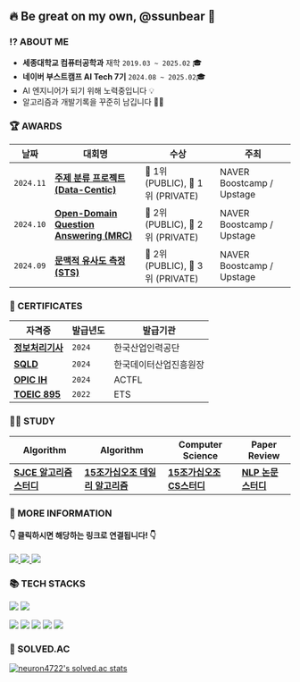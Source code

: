 ## 🔥 Be great on my own, @ssunbear 🐻

### ⁉️ ABOUT ME
- **세종대학교 컴퓨터공학과** 재학 `2019.03 ~ 2025.02` 🎓
- **네이버 부스트캠프 AI Tech 7기** `2024.08 ~ 2025.02`🎓
- AI 엔지니어가 되기 위해 노력중입니다 💡 
- 알고리즘과 개발기록을 꾸준히 남깁니다 ✍🏻

### 🏆 AWARDS
| **날짜** | **대회명** | **수상**  |**주최**  |
| -------- | ------------| ----------- |----------- |
|`2024.11`|[**주제 분류 프로젝트 (Data-Centic)**]() |🥇 1위 (PUBLIC), 🥇 1위 (PRIVATE)| NAVER Boostcamp / Upstage|
|`2024.10`|[**Open-Domain Question Answering (MRC)**](https://github.com/boostcampaitech7/level2-mrc-nlp-15) | 🥈 2위 (PUBLIC), 🥈 2위 (PRIVATE)| NAVER Boostcamp / Upstage|
|`2024.09`|[**문맥적 유사도 측정 (STS)**](https://github.com/boostcampaitech7/level1-semantictextsimilarity-nlp-15) | 🥈 2위 (PUBLIC), 🥉 3위 (PRIVATE)| NAVER Boostcamp / Upstage|


### 💎 CERTIFICATES
| **자격증** | **발급년도** | **발급기관**  |
| -------- | ------------| ----------- |
|[**정보처리기사**](https://www.notion.so/ssunbear/3c195ae5b2c24987a7da0aea9ff6b953) |`2024`|한국산업인력공단|
|[**SQLD**](https://www.notion.so/ssunbear/SQLD-25d1dafef4bd4dd5bcbd95955a6b3c81) |`2024`|한국데이터산업진흥원장|
|[**OPIC IH**](https://www.notion.so/ssunbear/OPIC-0119671a1a7c4265a695bc0b122edee5)|`2024`|ACTFL |
|[**TOEIC 895**]()|`2022`|ETS |

### ✍🏻 STUDY
| Algorithm | Algorithm |  Computer Science | Paper Review  |
| -------- | ------------| ----------- |----------- |
|[**SJCE 알고리즘 스터디**](https://github.com/j2noo/SJCE_Algorithm_Study)|[**15조가십오조 데일리 알고리즘**](https://github.com/AI-Tech-7th-NLP-15/Daily-PS)|[**15조가십오조 CS스터디**](https://github.com/AI-Tech-7th-NLP-15/CS-Study)|[**NLP 논문스터디**](https://github.com/ssunbear/Paper_Review)|

### 📃 MORE INFORMATION
####   👇 클릭하시면 해당하는 링크로 연결됩니다! 👇
<a href="https://ssunbear.notion.site/ea1f7e630a0346bdbf19a5407c9e1592"/>
  <img src="https://img.shields.io/badge/Notion-000000.svg?&style=for-the-badge&logo=Notion&logoColor=white"/> </a>
<a href="https://define-me.tistory.com/"/>
   <img src="https://img.shields.io/badge/Tistory-FD5F07.svg?&style=for-the-badge&logo=Tistory&logoColor=white"/> </a>
<a href="https://blog.naver.com/define_me">
   <img src="https://img.shields.io/badge/BLOG-03C75A.svg?&style=for-the-badge&logo=Naver&logoColor=white"/> </a>

### 📚 TECH STACKS
<img src="https://img.shields.io/badge/Python-3776AB?style=for-the-badge&logo=Python&logoColor=white"> <img src="https://img.shields.io/badge/PyTorch-EE4C2C?style=for-the-badge&logo=PyTorch&logoColor=white">

<img src="https://img.shields.io/badge/java-007396?style=for-the-badge&logo=java&logoColor=white"> <img src="https://img.shields.io/badge/spring-6DB33F?style=for-the-badge&logo=spring&logoColor=white"> <img src="https://img.shields.io/badge/postgresql-4169E1?style=for-the-badge&logo=postgresql&logoColor=white"> <img src="https://img.shields.io/badge/Docker-2496ED?style=for-the-badge&logo=Docker&logoColor=white"> <img src="https://img.shields.io/badge/Git-F05032?style=for-the-badge&logo=Git&logoColor=white"> 

### 📜 SOLVED.AC
[![neuron4722's solved.ac stats](https://github-readme-solvedac.hyp3rflow.vercel.app/api/?handle=neuron4722)](https://solved.ac/profile/neuron4722)

